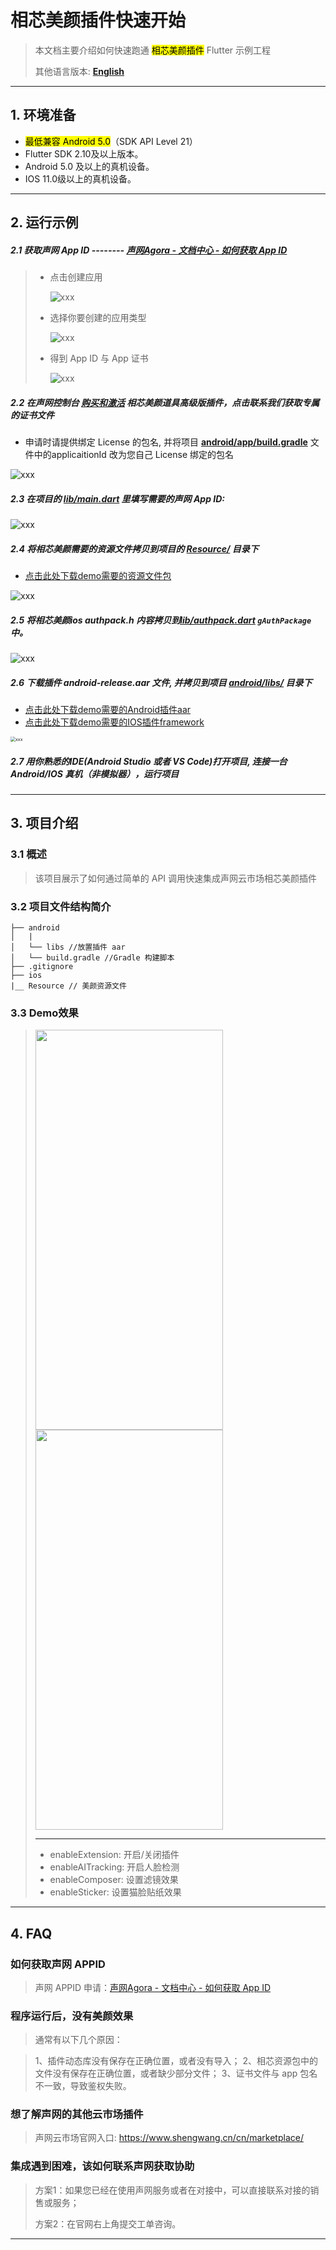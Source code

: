 # 相芯美颜插件快速开始

> 本文档主要介绍如何快速跑通 <mark>相芯美颜插件</mark> Flutter 示例工程
>
> 其他语言版本: [**English**](README.md)
---

## 1. 环境准备

- <mark>最低兼容 Android 5.0</mark>（SDK API Level 21）
- Flutter SDK 2.10及以上版本。
- Android 5.0 及以上的真机设备。
- IOS 11.0级以上的真机设备。

---

## 2. 运行示例

##### 2.1 获取声网 App ID -------- [声网Agora - 文档中心 - 如何获取 App ID](https://docs.agora.io/cn/Agora%20Platform/get_appid_token?platform=All%20Platforms#%E8%8E%B7%E5%8F%96-app-id)

> - 点击创建应用
>
>   ![xxx](https://accktvpic.oss-cn-beijing.aliyuncs.com/pic/github_readme/create_app_1.jpg)
>
> - 选择你要创建的应用类型
>
>   ![xxx](https://accktvpic.oss-cn-beijing.aliyuncs.com/pic/github_readme/create_app_2.jpg)
>
> - 得到 App ID 与 App 证书
>
>   ![xxx](https://accktvpic.oss-cn-beijing.aliyuncs.com/pic/github_readme/get_app_id.jpg)

##### 2.2 在声网控制台 [购买和激活](https://docs.agora.io/cn/extension_customer/get_extension?platform=All%20Platforms) 相芯美颜道具高级版插件，点击**联系我们**获取专属的证书文件

- 申请时请提供绑定 License 的包名, 并将项目 [**android/app/build.gradle**](android/app/build.gradle) 文件中的applicaitionId 改为您自己 License 绑定的包名

![xxx](https://accktvpic.oss-cn-beijing.aliyuncs.com/pic/github_readme/market-place/FaceUnity/FaceUnity_flutter_1.png)

##### 2.3 在项目的 [**lib/main.dart**](lib/main.dart) 里填写需要的声网 App ID:

![xxx](https://accktvpic.oss-cn-beijing.aliyuncs.com/pic/github_readme/market-place/FaceUnity/FaceUnity_flutter_3.png)


##### 2.4 将相芯美颜需要的资源文件拷贝到项目的 [**Resource/**](Resource/) 目录下

* [点击此处下载demo需要的资源文件包](https://download.agora.io/marketplace/release/Agora_Marketplace_FaceUnity_v8.11.0_Resource.zip)

![xxx](https://web-cdn.agora.io/docs-files/1673335775613)

##### 2.5 将相芯美颜ios authpack.h 内容拷贝到[lib/authpack.dart](lib/authpack.dart) `gAuthPackage`中。

![xxx](https://accktvpic.oss-cn-beijing.aliyuncs.com/pic/github_readme/market-place/FaceUnity/FaceUnity_flutter_2.png)

##### 2.6 下载插件 android-release.aar 文件, 并拷贝到项目 [**android/libs/**](android/libs/) 目录下

* [点击此处下载demo需要的Android插件aar](https://download.agora.io/marketplace/release/Agora_Marketplace_FaceUnity_v8.11.0_Extension_for_Android_v4.3.2-1.tar.gz)
* [点击此处下载demo需要的IOS插件framework](https://download.agora.io/marketplace/release/Agora_Marketplace_FaceUnity_v8.11.0_Extension_for_iOS_v4.3.2-1.tar.gz)



<img src="https://web-cdn.agora.io/docs-files/1673335651833" alt="xxx" style="zoom:50%;" />

##### 2.7 用你熟悉的IDE(Android Studio 或者 VS Code)打开项目, 连接一台 Android/IOS 真机（非模拟器），运行项目

---

## 3. 项目介绍

### 3.1 概述

> 该项目展示了如何通过简单的 API 调用快速集成声网云市场相芯美颜插件

### 3.2 项目文件结构简介

```
├── android
│   |
│   └── libs //放置插件 aar
│   └── build.gradle //Gradle 构建脚本
├── .gitignore
├── ios
|__ Resource // 美颜资源文件
```
### 3.3 Demo效果

> <img src="https://accktvpic.oss-cn-beijing.aliyuncs.com/pic/github_readme/market-place/FaceUnity/FaceUnity-effect-3.jpg.jpg" width="300" height="640">
> <img src="https://accktvpic.oss-cn-beijing.aliyuncs.com/pic/github_readme/market-place/FaceUnity/FaceUnity-effect-4.jpg.jpg" width="300" height="640">
> 
> ---
>
> * enableExtension: 开启/关闭插件
> * enableAITracking: 开启人脸检测
> * enableComposer: 设置滤镜效果
> * enableSticker: 设置猫脸贴纸效果


---

## 4. FAQ

### 如何获取声网 APPID

> 声网 APPID 申请：[声网Agora - 文档中心 - 如何获取 App ID](https://docs.agora.io/cn/Agora%20Platform/get_appid_token?platform=All%20Platforms#%E8%8E%B7%E5%8F%96-app-id)

### 程序运行后，没有美颜效果
> 通常有以下几个原因：

> 1、插件动态库没有保存在正确位置，或者没有导入；
> 2、相芯资源包中的文件没有保存在正确位置，或者缺少部分文件；
> 3、证书文件与 app 包名不一致，导致鉴权失败。

### 想了解声网的其他云市场插件

> 声网云市场官网入口: https://www.shengwang.cn/cn/marketplace/

### 集成遇到困难，该如何联系声网获取协助

> 方案1：如果您已经在使用声网服务或者在对接中，可以直接联系对接的销售或服务；
>
> 方案2：在官网右上角提交工单咨询。

---
